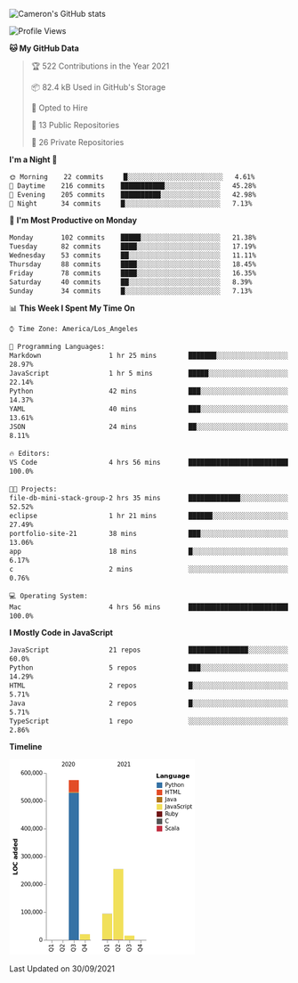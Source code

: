 ![Cameron's GitHub stats](https://github-readme-stats.vercel.app/api?username=gouldcs&show_icons=true&theme=great-gatsby&show_icons=true&count_private=true)


<!--START_SECTION:waka-->
![Profile Views](http://img.shields.io/badge/Profile%20Views-0-blue)

**🐱 My GitHub Data** 

> 🏆 522 Contributions in the Year 2021
 > 
> 📦 82.4 kB Used in GitHub's Storage 
 > 
> 💼 Opted to Hire
 > 
> 📜 13 Public Repositories 
 > 
> 🔑 26 Private Repositories  
 > 
**I'm a Night 🦉** 

```text
🌞 Morning    22 commits     █░░░░░░░░░░░░░░░░░░░░░░░░   4.61% 
🌆 Daytime    216 commits    ███████████░░░░░░░░░░░░░░   45.28% 
🌃 Evening    205 commits    ██████████░░░░░░░░░░░░░░░   42.98% 
🌙 Night      34 commits     █░░░░░░░░░░░░░░░░░░░░░░░░   7.13%

```
📅 **I'm Most Productive on Monday** 

```text
Monday       102 commits    █████░░░░░░░░░░░░░░░░░░░░   21.38% 
Tuesday      82 commits     ████░░░░░░░░░░░░░░░░░░░░░   17.19% 
Wednesday    53 commits     ██░░░░░░░░░░░░░░░░░░░░░░░   11.11% 
Thursday     88 commits     ████░░░░░░░░░░░░░░░░░░░░░   18.45% 
Friday       78 commits     ████░░░░░░░░░░░░░░░░░░░░░   16.35% 
Saturday     40 commits     ██░░░░░░░░░░░░░░░░░░░░░░░   8.39% 
Sunday       34 commits     █░░░░░░░░░░░░░░░░░░░░░░░░   7.13%

```


📊 **This Week I Spent My Time On** 

```text
⌚︎ Time Zone: America/Los_Angeles

💬 Programming Languages: 
Markdown                 1 hr 25 mins        ███████░░░░░░░░░░░░░░░░░░   28.97% 
JavaScript               1 hr 5 mins         █████░░░░░░░░░░░░░░░░░░░░   22.14% 
Python                   42 mins             ███░░░░░░░░░░░░░░░░░░░░░░   14.37% 
YAML                     40 mins             ███░░░░░░░░░░░░░░░░░░░░░░   13.61% 
JSON                     24 mins             ██░░░░░░░░░░░░░░░░░░░░░░░   8.11%

🔥 Editors: 
VS Code                  4 hrs 56 mins       █████████████████████████   100.0%

🐱‍💻 Projects: 
file-db-mini-stack-group-2 hrs 35 mins       █████████████░░░░░░░░░░░░   52.52% 
eclipse                  1 hr 21 mins        ██████░░░░░░░░░░░░░░░░░░░   27.49% 
portfolio-site-21        38 mins             ███░░░░░░░░░░░░░░░░░░░░░░   13.06% 
app                      18 mins             █░░░░░░░░░░░░░░░░░░░░░░░░   6.17% 
c                        2 mins              ░░░░░░░░░░░░░░░░░░░░░░░░░   0.76%

💻 Operating System: 
Mac                      4 hrs 56 mins       █████████████████████████   100.0%

```

**I Mostly Code in JavaScript** 

```text
JavaScript               21 repos            ███████████████░░░░░░░░░░   60.0% 
Python                   5 repos             ███░░░░░░░░░░░░░░░░░░░░░░   14.29% 
HTML                     2 repos             █░░░░░░░░░░░░░░░░░░░░░░░░   5.71% 
Java                     2 repos             █░░░░░░░░░░░░░░░░░░░░░░░░   5.71% 
TypeScript               1 repo              ░░░░░░░░░░░░░░░░░░░░░░░░░   2.86%

```


**Timeline**

![Chart not found](https://raw.githubusercontent.com/gouldcs/gouldcs/main/charts/bar_graph.png) 


 Last Updated on 30/09/2021
<!--END_SECTION:waka-->

<!--
**gouldcs/gouldcs** is a ✨ _special_ ✨ repository because its `README.md` (this file) appears on your GitHub profile.

Here are some ideas to get you started:

- 🔭 I’m currently working on ...
- 🌱 I’m currently learning ...
- 👯 I’m looking to collaborate on ...
- 🤔 I’m looking for help with ...
- 💬 Ask me about ...
- 📫 How to reach me: ...
- 😄 Pronouns: ...
- ⚡ Fun fact: ...
-->
